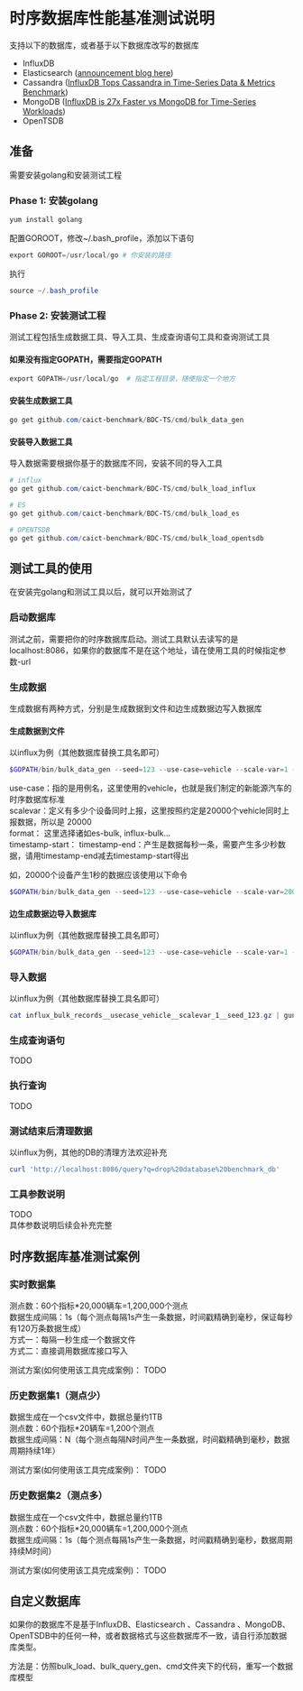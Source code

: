 # 时序数据库性能基准测试说明
支持以下的数据库，或者基于以下数据库改写的数据库 

+ InfluxDB
+ Elasticsearch ([announcement blog here](https://influxdata.com/blog/influxdb-markedly-elasticsearch-in-time-series-data-metrics-benchmark/))
+ Cassandra ([InfluxDB Tops Cassandra in Time-Series Data & Metrics Benchmark](https://www.influxdata.com/influxdb-vs-cassandra-benchmark-time-series-metrics/))
+ MongoDB ([InfluxDB is 27x Faster vs MongoDB for Time-Series Workloads](https://www.influxdata.com/influxdb-is-27x-faster-vs-mongodb-for-time-series-workloads/))
+ OpenTSDB

## 准备
需要安装golang和安装测试工程

### Phase 1: 安装golang

```powershell
yum install golang
```
配置GOROOT，修改~/.bash_profile，添加以下语句
```powershell
export GOROOT=/usr/local/go # 你安装的路径
```
执行
```powershell
source ~/.bash_profile
```

### Phase 2: 安装测试工程

测试工程包括生成数据工具、导入工具、生成查询语句工具和查询测试工具

#### 如果没有指定GOPATH，需要指定GOPATH

```powershell
export GOPATH=/usr/local/go  # 指定工程目录，随便指定一个地方
```

#### 安装生成数据工具

```powershell
go get github.com/caict-benchmark/BDC-TS/cmd/bulk_data_gen
```

#### 安装导入数据工具

导入数据需要根据你基于的数据库不同，安装不同的导入工具
```powershell
# influx
go get github.com/caict-benchmark/BDC-TS/cmd/bulk_load_influx

# ES
go get github.com/caict-benchmark/BDC-TS/cmd/bulk_load_es

# OPENTSDB
go get github.com/caict-benchmark/BDC-TS/cmd/bulk_load_opentsdb
```


## 测试工具的使用
在安装完golang和测试工具以后，就可以开始测试了

### 启动数据库
测试之前，需要把你的时序数据库启动。测试工具默认去读写的是localhost:8086，如果你的数据库不是在这个地址，请在使用工具的时候指定参数-url

### 生成数据

生成数据有两种方式，分别是生成数据到文件和边生成数据边写入数据库

#### 生成数据到文件
以influx为例（其他数据库替换工具名即可）
```powershell
$GOPATH/bin/bulk_data_gen --seed=123 --use-case=vehicle --scale-var=1 --format=influx-bulk | gzip > influx_bulk_records__usecase_vehicle__scalevar_1__seed_123.gz
```
use-case：指的是用例名，这里使用的vehicle，也就是我们制定的新能源汽车的时序数据库标准  
scalevar：定义有多少个设备同时上报，这里按照约定是20000个vehicle同时上报数据，所以是 20000  
format： 这里选择诸如es-bulk, influx-bulk...  
timestamp-start：
timestamp-end：产生是数据每秒一条，需要产生多少秒数据，请用timestamp-end减去timestamp-start得出
  
如，20000个设备产生1秒的数据应该使用以下命令
```powershell
$GOPATH/bin/bulk_data_gen --seed=123 --use-case=vehicle --scale-var=20000 --format=es-bulk --timestamp-start=2008-01-01T08:00:00Z --timestamp-end=2008-01-01T08:00:01Z | gzip > es_bulk_records_usecase_vehicle__scalevar_20000_seed_123.gz
```  


#### 边生成数据边导入数据库
以influx为例（其他数据库替换工具名即可）
```powershell
$GOPATH/bin/bulk_data_gen --seed=123 --use-case=vehicle --scale-var=1 --format=influx-bulk | $GOPATH/bin/bulk_load_influx  -workers 10 
```

### 导入数据
以influx为例（其他数据库替换工具名即可）
```powershell
cat influx_bulk_records__usecase_vehicle__scalevar_1__seed_123.gz | gunzip | ./bulk_load_influx --batch-size=5000 --workers=2
```

### 生成查询语句
TODO

### 执行查询
TODO

### 测试结束后清理数据
以influx为例，其他的DB的清理方法欢迎补充
```powershell
curl 'http://localhost:8086/query?q=drop%20database%20benchmark_db'
```

### 工具参数说明
TODO   
具体参数说明后续会补充完整

## 时序数据库基准测试案例

### 实时数据集
测点数：60个指标*20,000辆车=1,200,000个测点  
数据生成间隔：1s（每个测点每隔1s产生一条数据，时间戳精确到毫秒，保证每秒有120万条数据生成）   
方式一：每隔一秒生成一个数据文件  
方式二：直接调用数据库接口写入  

测试方案(如何使用该工具完成案例)：
TODO

### 历史数据集1（测点少）
数据生成在一个csv文件中，数据总量约1TB  
测点数：60个指标*20辆车=1,200个测点  
数据生成间隔：N（每个测点每隔N时间产生一条数据，时间戳精确到毫秒，数据周期持续1年） 

测试方案(如何使用该工具完成案例)：
TODO

### 历史数据集2（测点多）
数据生成在一个csv文件中，数据总量约1TB  
测点数：60个指标*20,000辆车=1,200,000个测点  
数据生成间隔：1s（每个测点每隔1s产生一条数据，时间戳精确到毫秒，数据周期持续M时间）  

测试方案(如何使用该工具完成案例)：
TODO


## 自定义数据库
如果你的数据库不是基于InfluxDB、Elasticsearch 、Cassandra 、MongoDB、OpenTSDB中的任何一种，或者数据格式与这些数据库不一致，请自行添加数据库类型。  

方法是：仿照bulk_load、bulk_query_gen、cmd文件夹下的代码，重写一个数据库模型
